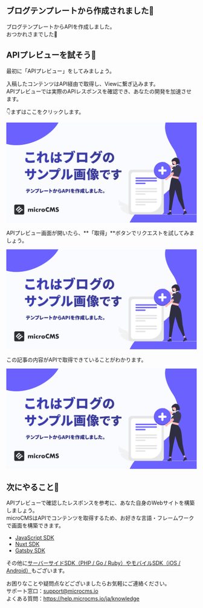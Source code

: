 ## ブログテンプレートから作成されました🎉

ブログテンプレートからAPIを作成しました。  
おつかれさまでした🎉

## APIプレビューを試そう🚀

最初に「APIプレビュー」をしてみましょう。

入稿したコンテンツはAPI経由で取得し、Viewに繋ぎ込みます。  
APIプレビューでは実際のAPIレスポンスを確認でき、あなたの開発を加速させます。

👇まずはここをクリックします。

![blog-template](https://github.com/mugi-tech/blog-contents/blob/main/mugi-notebook-contents/sample/image/blog-template.png?raw=true)

APIプレビュー画面が開いたら、**「取得」**ボタンでリクエストを試してみましょう。

![blog-template](https://github.com/mugi-tech/blog-contents/blob/main/mugi-notebook-contents/sample/image/blog-template.png?raw=true)

この記事の内容がAPIで取得できていることがわかります。

![blog-template](https://github.com/mugi-tech/blog-contents/blob/main/mugi-notebook-contents/sample/image/blog-template.png?raw=true)

## 次にやること🏃

APIプレビューで確認したレスポンスを参考に、あなた自身のWebサイトを構築しましょう。  
microCMSはAPIでコンテンツを取得するため、お好きな言語・フレームワークで画面を構築できます。

* [<u>JavaScript SDK</u>](\"https://document.microcms.io/tutorial/javascript/javascript-top\")
* [<u>Nuxt SDK</u>](\"https://document.microcms.io/tutorial/nuxt/nuxt-top\")
* [<u>Gatsby SDK</u>](\"https://document.microcms.io/tutorial/gatsby/gatsby-top\")

その他に[<u>サーバーサイドSDK（PHP / Go / Ruby）やモバイルSDK（iOS / Android）</u>](\"https://microcms.io/features/sdk\")もございます。

お困りなことや疑問点などございましたらお気軽にご連絡ください。  
サポート窓口：[support@microcms.io](\"mailto:support@microcms.io\")  
よくある質問：[<u>https://help.microcms.io/ja/knowledge</u>](\"https://help.microcms.io/ja/knowledge\")